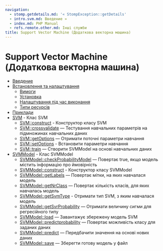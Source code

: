 ```yaml
---
navigation:
  - stomp.getdetails.md: '« StompException::getDetails'
  - intro.svm.md: Введение »
  - index.md: PHP Manual
  - refs.remote.other.md: Інші служби
title: Support Vector Machine (Додаткова векторна машина)
---
```

# Support Vector Machine (Додаткова векторна машина)

-   [Введение](intro.svm.md)
-   [Встановлення та налаштування](svm.setup.md)
    -   [Вимоги](svm.requirements.md)
    -   [Установка](svm.installation.md)
    -   [Налаштування під час виконання](svm.configuration.md)
    -   [Типи ресурсів](svm.resources.md)
-   [Приклади](svm.examples.md)
-   [SVM](class.svm.md) - Клас SVM
    -   [SVM::construct](svm.construct.md) - Конструктор класу SVM
    -   [SVM::crossvalidate](svm.crossvalidate.md) — Тестування навчальних параметрів на підмножинах навчальних даних
    -   [SVM::getOptions](svm.getoptions.md) — Отримати поточні параметри навчання
    -   [SVM::setOptions](svm.setoptions.md) - Встановити параметри навчання
    -   [SVM::train](svm.train.md) — Створити SVMModel на основі навчальних даних
-   [SVMModel](class.svmmodel.md) - Клас SVMModel
    -   [SVMModel::checkProbabilityModel](svmmodel.checkprobabilitymodel.md) — Повертає true, якщо модель містить інформацію про ймовірність
    -   [SVMModel::construct](svmmodel.construct.md) - Конструктор класу SVMModel
    -   [SVMModel::getLabels](svmmodel.getlabels.md) — Повертає мітки, на яких навчалася модель
    -   [SVMModel::getNrClass](svmmodel.getnrclass.md) — Повертає кількість класів, для яких навчалась модель
    -   [SVMModel::getSvmType](svmmodel.getsvmtype.md) - Отримати тип SVM, з яким навчалася модель
    -   [SVMModel::getSvrProbability](svmmodel.getsvrprobability.md) — Отримати величину сигми для регресійного типу
    -   [SVMModel::load](svmmodel.load.md) — Завантажує збережену модель SVM
    -   [SVMModel::predictprobability](svmmodel.predict-probability.html) — Повертає можливість класу для заданих даних
    -   [SVMModel::predict](svmmodel.predict.md) — Передбачити значення на основі нових даних
    -   [SVMModel::save](svmmodel.save.md) — Зберегти готову модель у файл
